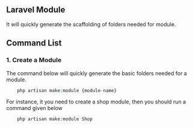 ## Laravel Module

It will quickly generate the scaffolding of folders needed for module.

## Command List

### 1. Create a Module

The command below will quickly generate the basic folders needed for a module.
 
~~~php
    php artisan make:module {module-name}
~~~

For instance, it you need to create a shop module, then you should run a command given below

~~~php
    php artisan make:module Shop
~~~
 


